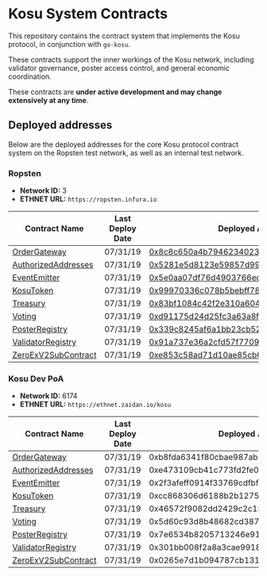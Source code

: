 # Kosu System Contracts

This repository contains the contract system that implements the Kosu protocol, in conjunction with `go-kosu`.

These contracts support the inner workings of the Kosu network, including validator governance, poster access control, and general economic coordination.

These contracts are **under active development and may change extensively at any time**.

## Deployed addresses

Below are the deployed addresses for the core Kosu protocol contract system on the Ropsten test network, as well as an internal test network.

### Ropsten

-   **Network ID:** 3
-   **ETHNET URL:** `https://ropsten.infura.io`

| Contract Name                                             | Last Deploy Date | Deployed Address                                                                                                              |
| --------------------------------------------------------- | ---------------- | ----------------------------------------------------------------------------------------------------------------------------- |
| [OrderGateway](./contractsOrderGateway.sol)               | 07/31/19         | [0x8c8c650a4b794623402357df8956278f5333e002](https://ropsten.etherscan.io/address/0x8c8c650a4b794623402357df8956278f5333e002) |
| [AuthorizedAddresses](./contractsAuthorizedAddresses.sol) | 07/31/19         | [0x5281e5d8123e59857d99a78cbce96c021024ce46](https://ropsten.etherscan.io/address/0x5281e5d8123e59857d99a78cbce96c021024ce46) |
| [EventEmitter](./contractsEventEmitter.sol)               | 07/31/19         | [0x5e0aa07df76d4903766edf29ac2597ded90a9cda](https://ropsten.etherscan.io/address/0x5e0aa07df76d4903766edf29ac2597ded90a9cda) |
| [KosuToken](./contractsKosuToken.sol)                     | 07/31/19         | [0x99970336c078b5bebff7877d0b918937abe78633](https://ropsten.etherscan.io/address/0x99970336c078b5bebff7877d0b918937abe78633) |
| [Treasury](./contractsTreasury.sol)                       | 07/31/19         | [0x83bf1084c42f2e310a60406a1d8b0e518d26f497](https://ropsten.etherscan.io/address/0x83bf1084c42f2e310a60406a1d8b0e518d26f497) |
| [Voting](./contractsVoting.sol)                           | 07/31/19         | [0xd91175d24d25fc3a63a8fad9ae49a6ef381d37e3](https://ropsten.etherscan.io/address/0xd91175d24d25fc3a63a8fad9ae49a6ef381d37e3) |
| [PosterRegistry](./contractsPosterRegistry.sol)           | 07/31/19         | [0x339c8245af6a1bb23cb525a8c3b03639760ec006](https://ropsten.etherscan.io/address/0x339c8245af6a1bb23cb525a8c3b03639760ec006) |
| [ValidatorRegistry](./contractsValidatorRegistry.sol)     | 07/31/19         | [0x91a737e36a2cfd57f770971c7be9d33d4e790ed3](https://ropsten.etherscan.io/address/0x91a737e36a2cfd57f770971c7be9d33d4e790ed3) |
| [ZeroExV2SubContract](./contractsZeroExV2SubContract.sol) | 07/31/19         | [0xe853c58ad71d10ae85cb65bfce7707f11e358e8b](https://ropsten.etherscan.io/address/0xe853c58ad71d10ae85cb65bfce7707f11e358e8b) |

### Kosu Dev PoA

-   **Network ID:** 6174
-   **ETHNET URL:** `https://ethnet.zaidan.io/kosu`

| Contract Name                                             | Last Deploy Date | Deployed Address                           |
| --------------------------------------------------------- | ---------------- | ------------------------------------------ |
| [OrderGateway](./contractsOrderGateway.sol)               | 07/31/19         | 0xb8fda6341f80cbae987ab5cd00dce502097e3152 |
| [AuthorizedAddresses](./contractsAuthorizedAddresses.sol) | 07/31/19         | 0xe473109cb41c773fd2fe01e83c6e51356f9585d6 |
| [EventEmitter](./contractsEventEmitter.sol)               | 07/31/19         | 0x2f3afeff0914f33769cdfbf3fcf870c33b26c311 |
| [KosuToken](./contractsKosuToken.sol)                     | 07/31/19         | 0xcc868306d6188b2b12757a7c3926042b4d3c4e29 |
| [Treasury](./contractsTreasury.sol)                       | 07/31/19         | 0x46572f9082dd2429c2c138fa9483a67d4f29d423 |
| [Voting](./contractsVoting.sol)                           | 07/31/19         | 0x5d60c93d8b48682cd387c8be7e9461b67ecfbea1 |
| [PosterRegistry](./contractsPosterRegistry.sol)           | 07/31/19         | 0x7e6534b8205713246e91a14b462d2dbcac3ede17 |
| [ValidatorRegistry](./contractsValidatorRegistry.sol)     | 07/31/19         | 0x301bb008f2a8a3cae9918743fe43428551392773 |
| [ZeroExV2SubContract](./contractsZeroExV2SubContract.sol) | 07/31/19         | 0x0265e7d1b094787cb13174e18a1cefc41279a6c9 |
